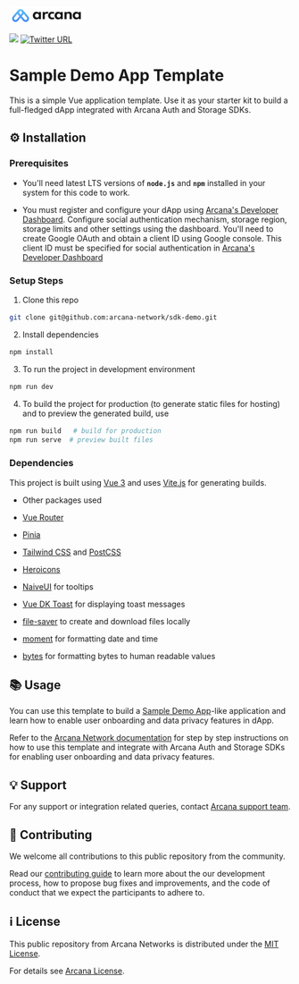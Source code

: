 <p>
<a href="#start"><img height="30rem" src="https://raw.githubusercontent.com/arcana-network/branding/main/an_logo_light_temp.png"/></a>
</p>
<p>
<a title="MIT License" href="https://github.com/arcana-network/license/blob/main/LICENSE.md"><img src="https://img.shields.io/badge/license-MIT-blue"/></a>
<a title="Twitter" href="https://twitter.com/ArcanaNetwork"><img alt="Twitter URL" src="https://img.shields.io/twitter/url?style=social&url=https%3A%2F%2Ftwitter.com%2FArcanaNetwork"/></a>
</p><p id="start" align="center">
</p>

# Sample Demo App Template

This is a simple Vue application template. Use it as your starter kit to build a full-fledged dApp integrated with Arcana Auth and Storage SDKs.

## ⚙️ Installation

### Prerequisites

- You'll need latest LTS versions of **`node.js`** and **`npm`** installed in your system for this code to work.

- You must register and configure your dApp using [Arcana's Developer Dashboard](https://dashboard.beta.arcana.network). Configure social authentication mechanism, storage region, storage limits and other settings using the dashboard.
You'll need to create Google OAuth and obtain a client ID using Google console. This client ID must be specified for social authentication in [Arcana's Developer Dashboard](https://dashboard.beta.arcana.network)

### Setup Steps

1. Clone this repo

```bash
git clone git@github.com:arcana-network/sdk-demo.git
```

2. Install dependencies

```bash
npm install
```

3. To run the project in development environment

```bash
npm run dev
```

4. To build the project for production (to generate static files for hosting) and to preview the generated build, use

```bash
npm run build   # build for production
npm run serve  # preview built files
```

### Dependencies

This project is built using [Vue 3](https://v3.vuejs.org/guide/introduction.html) and uses [Vite.js](https://vitejs.dev/guide/) for generating builds.

- Other packages used

- [Vue Router](https://next.router.vuejs.org/)
- [Pinia](https://pinia.vuejs.org/)
- [Tailwind CSS](https://tailwindcss.com/) and [PostCSS](https://postcss.org/)
- [Heroicons](https://heroicons.com/)
- [NaiveUI](https://www.naiveui.com/en-US/os-theme/components/tooltip) for tooltips
- [Vue DK Toast](https://www.npmjs.com/package/vue-dk-toast) for displaying toast messages
- [file-saver](https://www.npmjs.com/package/file-saver) to create and download files locally
- [moment](https://www.npmjs.com/package/moment) for formatting date and time
- [bytes](https://www.npmjs.com/package/bytes) for formatting bytes to human readable values

## 📚 Usage

You can use this template to build a [Sample Demo App](https://github.com/arcana-network/demo-app)-like application and learn how to enable user onboarding and data privacy features in dApp.

Refer to the [Arcana Network documentation](https://docs.beta.arcana.network/docs/starter-app) for step by step instructions on how to use this template and integrate with Arcana Auth and Storage SDKs for enabling user onboarding and data privacy features.

## 💡 Support

For any support or integration related queries, contact [Arcana support team](mailto:support@arcana.network).

## 🤝 Contributing

We welcome all contributions to this public repository from the community.

Read our [contributing guide](https://github.com/arcana-network/license/blob/main/CONTRIBUTING.md) to learn more about the our development process, how to propose bug fixes and improvements, and the code of conduct that we expect the participants to adhere to.

## ℹ️ License

This public repository from Arcana Networks is distributed under the [MIT License](https://fossa.com/blog/open-source-licenses-101-mit-license/).

For details see [Arcana License](https://github.com/arcana-network/license/blob/main/LICENSE.md).
